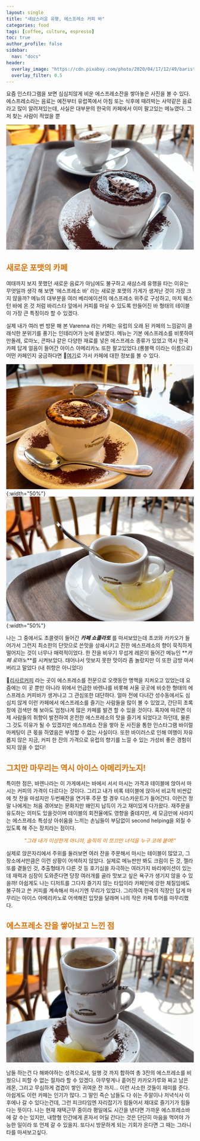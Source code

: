 ```yaml
---
layout: single
title: "새삼스러운 유행, 에스프레소 커피 바"
categories: food
tags: [coffee, culture, espresso]
toc: true
author_profile: false
sidebar:
  nav: "docs"
header:
  overlay_image: "https://cdn.pixabay.com/photo/2020/04/17/12/49/barista-5055060_1280.jpg"
  overlay_filter: 0.5
---
```


요즘 인스타그램을 보면 심심치않게 비운 에스프레소잔을 쌓아놓은 사진을 볼 수 있다. 에스프레소라는 음료는 예전부터 유럽쪽에서 아침 또는 식후에 때려박는 사약같은 음료라고 많이 알려져있는데, 사실은 대부분의 한국의 카페에서 이미 팔고있는 메뉴였다. 그저 찾는 사람이 적었을 뿐

![image](/screenshots/IMG_8374.JPG)

## <span style="color:#DE7003">새로운 포맷의 카페</span>

여태까지 보지 못했던 새로운 음료가 아님에도 불구하고 새삼스레 유행을 타는 이유는 무엇일까 생각 해 보면 '에스프레소 바' 라는 새로운 포맷의 가게가 생겨난 것이 가장 크지 않을까? 메뉴의 대부분을 여러 베리에이션의 에스프레소 위주로 구성하고, 마치 웨스턴 바에 온 것 처럼 바리스타 앞에서 커피를 마실 수 있도록 만들어진 바 형태의 테이블이 가장 큰 특징이라 할 수 있겠다.

실제 내가 여러 번 방문 해 본 Varenna 라는 카페는 유럽의 오래 된 카페의 느낌같이 클래식한 분위기를 풍기는 인테리어가 눈에 돋보였다. 메뉴는 기본 에스프레소를 비롯하여 만돌레, 로마노, 콘파냐 같은 다양한 재료를 넣은 에스프레소 종류가 있었고 역시 한국 카페 답게 얼음이 들어간 아이스 아메리카노 또한 팔고있었다.(롱블랙 이라는 이름으로) 어떤 카페인지 궁금하다면 &#128205;[여기](https://www.instagram.com/varenna_espressobar/)로 가서 카페에 대한 정보를 볼 수 있다.

![image](/screenshots/IMG_8165.JPG){:width="50%"}![image](/screenshots/IMG_8382.JPG){:width="50%"}

나는 그 중에서도 초콜렛이 들어간 **_카페 쇼콜라토_** 를 마셔보았는데 초코와 카카오가 들어가서 그런지 최소한의 단맛으로 쓴맛을 상쇄시키고 진한 에스프레소의 향이 묵직하게 떨어지는 것이 너무나 매력적이었다. 한 잔을 비우기 무섭게 레몬이 들어간 메뉴인 **_카페 로마노_**를 시켜보았다. 태어나서 맛보지 못한 맛이라 좀 놀랐지만 이 또한 금방 마셔버리고 말았다 (내 취향은 아니었다)

&#128205;[리사르커피](http://leesarcoffee.com/) 라는 곳이 에스프레소를 전문으로 오랫동안 명맥을 지켜오고 있었는데 요즘에는 이 곳 뿐만 아니라 위에서 언급한 바렌나를 비롯해 서울 곳곳에 비슷한 형태의 에스프레소 커피바가 생겨나고 그 관심또한 대단하다. 얼마 전에 다녀간 성수동에서도 심심치 않게 이런 카페에서 에스프레소를 즐기는 사람들을 많이 볼 수 있었고, 간단히 초록창에 검색만 해 보아도 엄청나게 많은 카페를 발견 할 수 있을 것이다. 혹자에 따르면 이제 사람들의 취향이 발전하여 온전한 에스프레소의 맛을 즐기게 되었다고 하던데, 물론 그 것도 이유가 될 수 있겠지만 에스프레소 잔을 쌓아 둔 사진을 통한 인스타그램 바이럴마케팅이 큰 몫을 하였음은 부정할 수 없는 사실이다. 또한 바이러스로 인해 여행이 자유롭지 않은 지금, 커피 한 잔의 가격으로 유럽의 향기를 느낄 수 있는 가성비 좋은 경험이 되지 않을 수 없다!

## <span style="color:#DE7003">그치만 마무리는 역시 아이스 아메리카노지!</span>

특이한 점은, 바렌나라는 이 가게에서는 바에서 서서 마시는 가격과 테이블에 앉아서 마시는 커피의 가격이 다르다는 것이다. 그리고 내가 비록 테이블에 앉아서 비교적 비싼값에 첫 잔을 마셨지만 두번째잔을 연거푸 주문 할 경우 디스카운트가 들어간다. 이런건 정말 나에게는 처음 겪어보는 문화지만 왜인지 납득이 가고 재미있게 다가왔다.
재주문을 유도하는 의미도 있을것이며 테이블의 회전율에도 영향을 줄테지만, 세 모금만에 사라지는 에스프레소 특성상 아쉬움을 느끼는 손님들이 부담없이 second helping을 외칠 수 있도록 해 주는 장치라는 점이다.

<p style="color:#DE7003" align=center><em>"그래 내가 이상한게 아니야, 솔직히 이 쪼끄만 녀석을 누구 코에 붙여!"</em></p>

실제로 앉은자리에서 주위를 둘러보면 여러 잔을 주문해서 마시는 테이블이 많았고, 그 장소에서만큼은 이런 상황이 어색하지 않았다. 실제로 메뉴판만 봐도 크림이 든 것, 젤라또를 곁들인 것, 추출형태가 다른 것 등 호기심을 자극하는 여러가지 바리에이션이 있는데 재력과 심장이 도와준다면 당장 여러개를 골라 맛보고 싶은 욕구가 생기지 않을 수 있을까! 아쉽게도 나는 디저트를 그다지 즐기지 않는 타입이라 카페인에 강한 체질임에도 불구하고 쓴 커피를 계속해서 마시기엔 무리가 있었다. 그리하여 한국의 직장인 답게 마무리는 아이스 아메리카노로 어색해진 입맛을 달래며 나의 작은 카페 투어를 마무리했다.

## <span style="color:#DE7003">에스프레소 잔을 쌓아보고 느낀 점</span>

![image](/screenshots/IMG_8391.jpg)

남들 하는건 다 해봐야하는 성격으로서, 일행 것 까지 합하여 총 3잔의 에스프레소를 비웠으니 피할 수 없는 절차라 할 수 있겠다. 아무렇게나 흩어진 카카오가루와 짜고 남은 레몬, 그리고 무심하게 겹겹이 쌓인 귀여운 잔 까지... 이런 사소한 것들이 재미를 준다. 아쉽게도 이런 카페는 인기가 많다. 그 말인 즉슨 남들도 다 쉬는 주말이나 저녁식사 이후에나 갈 수 있다는건데, 그런 피크타임엔 자리잡기가 힘들어서 제대로 즐기기가 힘들다는 뜻이다. 나는 현재 재택근무 중이라 평일에도 시간을 낸다면 가까운 에스프레소바에 갈 수는 있지만, 내향형 인간에게 혼자서 어딜 간다는 것은 단단히 마음을 먹어야 가능한 일이라 또 언제 갈 수 있을지. 또다시 방문하게 되는 기회가 온다면 그 때는 그라니타를 마셔보고싶다.
